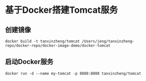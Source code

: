 # 基于Docker搭建Tomcat服务

## 创建镜像
```docker
docker build -t tanxinzheng/tomcat /Users/jeng/tanxinzheng-repo/docker-repo/docker-image-demo/docker-tomcat
```

## 启动Docker服务
```docker
docker run -d --name my-tomcat -p 8080:8080 tanxinzheng/tomcat
```
